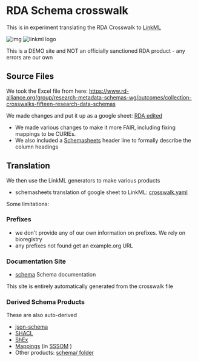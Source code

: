 # RDA Schema crosswalk

This is in experiment translating the RDA Crosswalk to [LinkML](https://linkml.io/linkml)

![img](https://www.rd-alliance.org/sites/default/files/RDA%20Logo_5.png)
![linkml logo](https://avatars.githubusercontent.com/u/79337873?s=200&v=4)

This is a DEMO site and NOT an officially sanctioned RDA product - any errors are our own

## Source Files

We took the Excel file from here: https://www.rd-alliance.org/group/research-metadata-schemas-wg/outcomes/collection-crosswalks-fifteen-research-data-schemas

We made changes and put it up as a google sheet: [RDA edited](https://docs.google.com/spreadsheets/d/1mu9iWZxX4DvtklLIQgEloM8oZfzZdzfJ/edit#gid=1108662376)

 - We made various changes to make it more FAIR, including fixing mappings to be CURIEs.
 - We also included a [Schemasheets](https://linkml.io/schemasheets) header line to formally describe the column headings

## Translation

We then use the LinkML generators to make various products

 * schemasheets translation of google sheet to LinkML: [crosswalk.yaml](https://github.com/linkml/rda-crosswalk/blob/main/crosswalk.yaml)

Some limitations:

### Prefixes

- we don't provide any of our own information on prefixes. We rely on bioregistry
- any prefixes not found get an example.org URL

### Documentation Site

* [schema](schema) Schema documentation

This site is entirely automatically generated from the crosswalk file

### Derived Schema Products

These are also auto-derived

* [json-schema](https://github.com/linkml/rda-crosswalk/tree/main/schema/jsonschema)
* [SHACL](https://github.com/linkml/rda-crosswalk/tree/main/schema/shacl)
* [ShEx](https://github.com/linkml/rda-crosswalk/tree/main/schema/shex)
* [Mappings](https://github.com/linkml/rda-crosswalk/tree/main/schema/sssom) (in [SSSOM](https://w3id.org/sssom) )
* Other products: [schema/ folder](https://github.com/linkml/rda-crosswalk/tree/main/schema)
